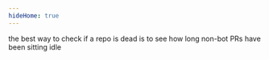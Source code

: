 ```yaml
---
hideHome: true
---
```

the best way to check if a repo is dead is to see how long non-bot PRs have been sitting idle